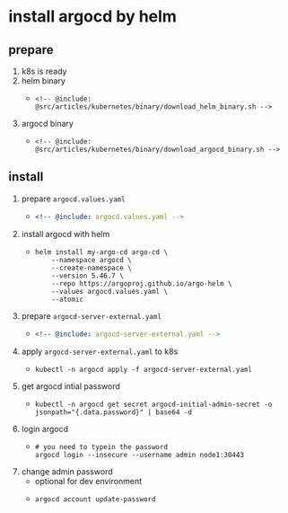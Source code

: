 # install argocd by helm

## prepare

1. k8s is ready
2. helm binary
    * ```shell
      <!-- @include: @src/articles/kubernetes/binary/download_helm_binary.sh -->
      ```
3. argocd binary
    * ```shell
      <!-- @include: @src/articles/kubernetes/binary/download_argocd_binary.sh -->
      ```

## install

1. prepare `argocd.values.yaml`
    * ```yaml
      <!-- @include: argocd.values.yaml -->
      ```
2. install argocd with helm
    * ```shell
      helm install my-argo-cd argo-cd \
          --namespace argocd \
          --create-namespace \
          --version 5.46.7 \
          --repo https://argoproj.github.io/argo-helm \
          --values argocd.values.yaml \
          --atomic
      ```
3. prepare `argocd-server-external.yaml`
    * ```yaml
      <!-- @include: argocd-server-external.yaml -->
      ```
4. apply `argocd-server-external.yaml` to k8s
    * ```shell
      kubectl -n argocd apply -f argocd-server-external.yaml
      ```
5. get argocd intial password
    * ```shell
      kubectl -n argocd get secret argocd-initial-admin-secret -o jsonpath="{.data.password}" | base64 -d
      ```
6. login argocd
    * ```shell
      # you need to typein the password
      argocd login --insecure --username admin node1:30443
      ```
8. change admin password
    * optional for dev environment
    * ```shell
      argocd account update-password
      ```
